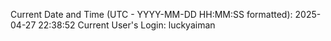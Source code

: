 Current Date and Time (UTC - YYYY-MM-DD HH:MM:SS formatted): 2025-04-27 22:38:52
Current User's Login: luckyaiman
